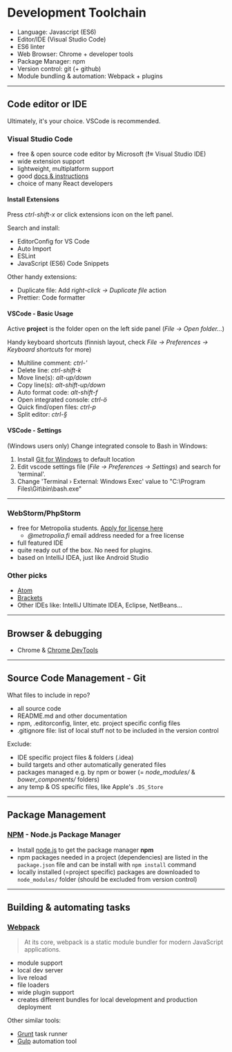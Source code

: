 # Development Toolchain

- Language: Javascript (ES6)
- Editor/IDE (Visual Studio Code)
- ES6 linter
- Web Browser: Chrome + developer tools
- Package Manager: npm
- Version control: git (+ github)
- Module bundling & automation: Webpack + plugins

---

## Code editor or IDE

Ultimately, it's your choice. VSCode is recommended.

### Visual Studio Code

- free & open source code editor by Microsoft (**!=** Visual Studio IDE)
- wide extension support
- lightweight, multiplatform support
- good [docs & instructions](https://code.visualstudio.com/docs/editor/codebasics)
- choice of many React developers

#### Install Extensions

Press _ctrl-shift-x_ or click extensions icon on the left panel.

Search and install:

- EditorConfig for VS Code
- Auto Import
- ESLint
- JavaScript (ES6) Code Snippets

Other handy extensions:

- Duplicate file: Add _right-click -> Duplicate file_ action
- Prettier: Code formatter

#### VSCode - Basic Usage

Active **project** is the folder open on the left side panel (_File -> Open folder..._)

Handy keyboard shortcuts (finnish layout, check _File -> Preferences -> Keyboard shortcuts_ for more)

- Multiline comment: _ctrl-'_
- Delete line: _ctrl-shift-k_
- Move line(s): _alt-up/down_
- Copy line(s): _alt-shift-up/down_
- Auto format code: _alt-shift-f_
- Open integrated console: _ctrl-ö_
- Quick find/open files: _ctrl-p_
- Split editor: _ctrl-§_

#### VSCode - Settings

(Windows users only) Change integrated console to Bash in Windows:

1. Install [Git for Windows](https://git-scm.com/downloads) to default location
2. Edit vscode settings file (_File -> Preferences -> Settings_) and search for 'terminal'.
3. Change 'Terminal › External: Windows Exec' value to "C:\\Program Files\\Git\\bin\\bash.exe"

---

### WebStorm/PhpStorm

- free for Metropolia students. [Apply for license here](https://www.jetbrains.com/student/)
  - _@metropolia.fi_ email address needed for a free license
- full featured IDE
- quite ready out of the box. No need for plugins.
- based on IntelliJ IDEA, just like Android Studio

### Other picks

- [Atom](https://atom.io/)
- [Brackets](http://brackets.io/)
- Other IDEs like: IntelliJ Ultimate IDEA, Eclipse, NetBeans...

---

## Browser & debugging

- Chrome & [Chrome DevTools](https://developers.google.com/web/tools/chrome-devtools/)

---

## Source Code Management - Git

What files to include in repo?

- all source code
- README.md and other documentation
- npm, .editorconfig, linter, etc. project specific config files
- .gitignore file: list of local stuff not to be included in the version control

Exclude:

- IDE specific project files & folders (.idea)
- build targets and other automatically generated files
- packages managed e.g. by npm or bower (= _node_modules/_ & _bower_components/_ folders)
- any temp & OS specific files, like Apple's `.DS_Store`

---

## Package Management

### [NPM](https://www.npmjs.com/) - Node.js Package Manager

- Install [node.js](https://nodejs.org/en/) to get the package manager **npm**
- npm packages needed in a project (dependencies) are listed in the `package.json` file and can be install with `npm install` command
- locally installed (=project specific) packages are downloaded to `node_modules/` folder (should be excluded from version control)

---

## Building & automating tasks

### [Webpack](https://webpack.js.org/)

>At its core, webpack is a static module bundler for modern JavaScript applications.

- module support
- local dev server
- live reload
- file loaders
- wide plugin support
- creates different bundles for local development and production deployment

Other similar tools:

- [Grunt](https://gruntjs.com/) task runner
- [Gulp](https://gulpjs.com/) automation tool